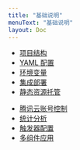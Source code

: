 ```yaml
---
title: "基础说明"
menuText: "基础说明"
layout: Doc
---
```


<!-- @April -->

- [项目结构](./project-structure)
- [YAML 配置](./yaml)
- [环境变量](./env-variables)
- [集成部署](./ci-cd)
    <!-- - [数据库集成](./database) -->
    <!-- 目录 -> COS -> CDN (cos文件更新，自动hash，CDN刷新) -->
- [静态资源托管](./static)
<!-- - [开发模式](./dev-mode) -->
- [腾讯云账号控制](./tencent-account) <!-- 全局登陆 https://hackmd.io/@serverless-cn/Sk4xOb3SO -->
- [统计分析](./analytics)
- [触发器配置](./trigger)
- [多组件应用](./custom-components-dev)
